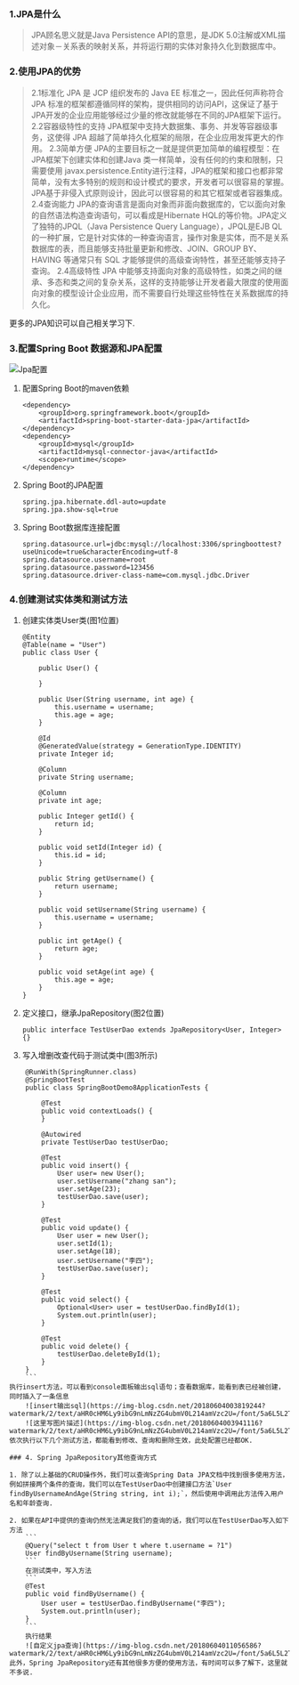 ### 1.JPA是什么
>JPA顾名思义就是Java Persistence API的意思，是JDK 5.0注解或XML描述对象－关系表的映射关系，并将运行期的实体对象持久化到数据库中。

### 2.使用JPA的优势
>2.1标准化
JPA 是 JCP 组织发布的 Java EE 标准之一，因此任何声称符合 JPA 标准的框架都遵循同样的架构，提供相同的访问API，这保证了基于JPA开发的企业应用能够经过少量的修改就能够在不同的JPA框架下运行。
2.2容器级特性的支持
JPA框架中支持大数据集、事务、并发等容器级事务，这使得 JPA 超越了简单持久化框架的局限，在企业应用发挥更大的作用。
2.3简单方便
JPA的主要目标之一就是提供更加简单的编程模型：在JPA框架下创建实体和创建Java 类一样简单，没有任何的约束和限制，只需要使用 javax.persistence.Entity进行注释，JPA的框架和接口也都非常简单，没有太多特别的规则和设计模式的要求，开发者可以很容易的掌握。JPA基于非侵入式原则设计，因此可以很容易的和其它框架或者容器集成。
2.4查询能力
JPA的查询语言是面向对象而非面向数据库的，它以面向对象的自然语法构造查询语句，可以看成是Hibernate HQL的等价物。JPA定义了独特的JPQL（Java Persistence Query Language），JPQL是EJB QL的一种扩展，它是针对实体的一种查询语言，操作对象是实体，而不是关系数据库的表，而且能够支持批量更新和修改、JOIN、GROUP BY、HAVING 等通常只有 SQL 才能够提供的高级查询特性，甚至还能够支持子查询。
2.4高级特性
JPA 中能够支持面向对象的高级特性，如类之间的继承、多态和类之间的复杂关系，这样的支持能够让开发者最大限度的使用面向对象的模型设计企业应用，而不需要自行处理这些特性在关系数据库的持久化。

更多的JPA知识可以自己相关学习下.

### 3.配置Spring Boot 数据源和JPA配置
![Jpa配置](https://raw.githubusercontent.com/mxjesse/mxjesse.github.io/master/img_floder/20180604003210742.png)


1. 配置Spring Boot的maven依赖
	```
	<dependency>
		<groupId>org.springframework.boot</groupId>
		<artifactId>spring-boot-starter-data-jpa</artifactId>
	</dependency>
	<dependency>
		<groupId>mysql</groupId>
		<artifactId>mysql-connector-java</artifactId>
		<scope>runtime</scope>
	</dependency>
	```

2. Spring Boot的JPA配置
	```
	spring.jpa.hibernate.ddl-auto=update
	spring.jpa.show-sql=true
	```

3. Spring Boot数据库连接配置
	```
	spring.datasource.url=jdbc:mysql://localhost:3306/springboottest?useUnicode=true&characterEncoding=utf-8
	spring.datasource.username=root
	spring.datasource.password=123456
	spring.datasource.driver-class-name=com.mysql.jdbc.Driver
	```
 
### 4.创建测试实体类和测试方法
 
1. 创建实体类User类(图1位置)
	```
	@Entity
	@Table(name = "User")
	public class User {
	
		public User() {
			
		}
		
		public User(String username, int age) {
			this.username = username;
			this.age = age;
		}
		
		@Id
		@GeneratedValue(strategy = GenerationType.IDENTITY)
		private Integer id;
		
		@Column
		private String username;
		
		@Column
		private int age;
	
		public Integer getId() {
			return id;
		}
	
		public void setId(Integer id) {
			this.id = id;
		}
	
		public String getUsername() {
			return username;
		}
	
		public void setUsername(String username) {
			this.username = username;
		}
	
		public int getAge() {
			return age;
		}
	
		public void setAge(int age) {
			this.age = age;
		}
	}
	```

2.  定义接口，继承JpaRepository(图2位置)
	```
	public interface TestUserDao extends JpaRepository<User, Integer> {}
	```
3. 写入增删改查代码于测试类中(图3所示)
```
	@RunWith(SpringRunner.class)
	@SpringBootTest
	public class SpringBootDemo8ApplicationTests {
	
		@Test
		public void contextLoads() {
		}
	
		@Autowired
		private TestUserDao testUserDao;
		
		@Test
		public void insert() {
			User user= new User();
			user.setUsername("zhang san");
			user.setAge(23);
			testUserDao.save(user);
		}
	
		@Test
		public void update() {
			User user = new User();
			user.setId(1);
			user.setAge(18);
			user.setUsername("李四");
			testUserDao.save(user);
		}
		
		@Test
		public void select() {
			Optional<User> user = testUserDao.findById(1);
			System.out.println(user);
		}
		
		@Test
		public void delete() {
			testUserDao.deleteById(1);
		}
	}
	```
执行insert方法，可以看到console面板输出sql语句；查看数据库，能看到表已经被创建，同时插入了一条信息
	![insert输出sql](https://img-blog.csdn.net/20180604003819244?watermark/2/text/aHR0cHM6Ly9ibG9nLmNzZG4ubmV0L214amVzc2U=/font/5a6L5L2T/fontsize/400/fill/I0JBQkFCMA==/dissolve/70)
	![这里写图片描述](https://img-blog.csdn.net/20180604003941116?watermark/2/text/aHR0cHM6Ly9ibG9nLmNzZG4ubmV0L214amVzc2U=/font/5a6L5L2T/fontsize/400/fill/I0JBQkFCMA==/dissolve/70)
依次执行以下几个测试方法，都能看到修改、查询和删除生效，此处配置已经都OK.

### 4. Spring JpaRepository其他查询方式

1. 除了以上基础的CRUD操作外，我们可以查询Spring Data JPA文档中找到很多使用方法，例如拼接两个条件的查询，我们可以在TestUserDao中创建接口方法`User findByUsernameAndAge(String string, int i);`，然后使用中调用此方法传入用户名和年龄查询.

2. 如果在API中提供的查询仍然无法满足我们的查询的话，我们可以在TestUserDao写入如下方法
	```
	@Query("select t from User t where t.username = ?1")
	User findByUsername(String username);
	```
	在测试类中，写入方法
	```
	@Test
	public void findByUsername() {
		User user = testUserDao.findByUsername("李四");
		System.out.println(user);
	}
	```
	执行结果
	![自定义jpa查询](https://img-blog.csdn.net/20180604011056586?watermark/2/text/aHR0cHM6Ly9ibG9nLmNzZG4ubmV0L214amVzc2U=/font/5a6L5L2T/fontsize/400/fill/I0JBQkFCMA==/dissolve/70)
此外，Spring JpaRepository还有其他很多方便的使用方法，有时间可以多了解下，这里就不多说.